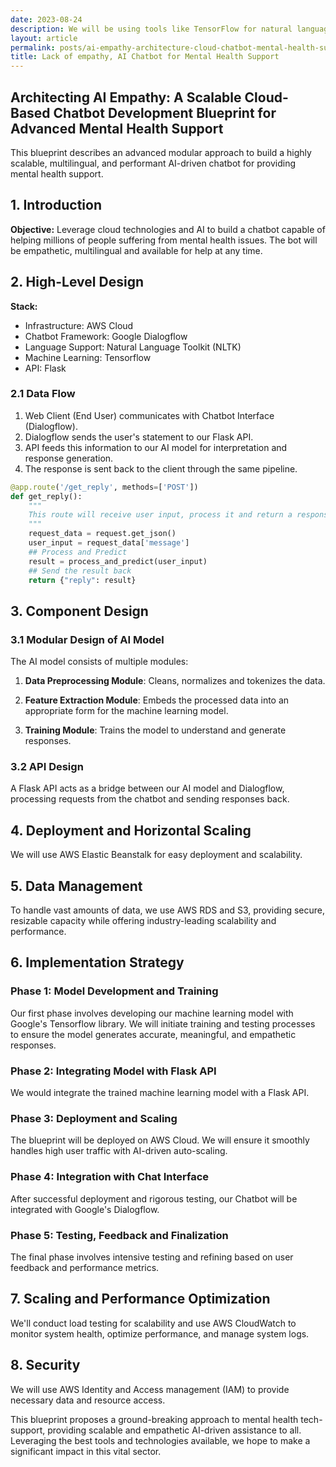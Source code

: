 ```yaml
---
date: 2023-08-24
description: We will be using tools like TensorFlow for natural language processing, Dialogflow for chatbot development, and sentiment analysis with NLTK for empathy detection.
layout: article
permalink: posts/ai-empathy-architecture-cloud-chatbot-mental-health-support-blueprint
title: Lack of empathy, AI Chatbot for Mental Health Support
---
```


## Architecting AI Empathy: A Scalable Cloud-Based Chatbot Development Blueprint for Advanced Mental Health Support

This blueprint describes an advanced modular approach to build a highly scalable, multilingual, and performant AI-driven chatbot for providing mental health support.

## 1. Introduction

**Objective:** Leverage cloud technologies and AI to build a chatbot capable of helping millions of people suffering from mental health issues. The bot will be empathetic, multilingual and available for help at any time.

## 2. High-Level Design

**Stack:**

- Infrastructure: AWS Cloud
- Chatbot Framework: Google Dialogflow
- Language Support: Natural Language Toolkit (NLTK)
- Machine Learning: Tensorflow
- API: Flask

### 2.1 Data Flow

1. Web Client (End User) communicates with Chatbot Interface (Dialogflow).
2. Dialogflow sends the user's statement to our Flask API.
3. API feeds this information to our AI model for interpretation and response generation.
4. The response is sent back to the client through the same pipeline.

```python
@app.route('/get_reply', methods=['POST'])
def get_reply():
    """
    This route will receive user input, process it and return a response from our model
    """
    request_data = request.get_json()
    user_input = request_data['message']
    ## Process and Predict
    result = process_and_predict(user_input)
    ## Send the result back
    return {"reply": result}
```

## 3. Component Design

### 3.1 Modular Design of AI Model

The AI model consists of multiple modules:

1. **Data Preprocessing Module**: Cleans, normalizes and tokenizes the data.
2. **Feature Extraction Module**: Embeds the processed data into an appropriate form for the machine learning model.

3. **Training Module**: Trains the model to understand and generate responses.

### 3.2 API Design

A Flask API acts as a bridge between our AI model and Dialogflow, processing requests from the chatbot and sending responses back.

## 4. Deployment and Horizontal Scaling

We will use AWS Elastic Beanstalk for easy deployment and scalability.

## 5. Data Management

To handle vast amounts of data, we use AWS RDS and S3, providing secure, resizable capacity while offering industry-leading scalability and performance.

## 6. Implementation Strategy

### Phase 1: Model Development and Training

Our first phase involves developing our machine learning model with Google's Tensorflow library. We will initiate training and testing processes to ensure the model generates accurate, meaningful, and empathetic responses.

### Phase 2: Integrating Model with Flask API

We would integrate the trained machine learning model with a Flask API.

### Phase 3: Deployment and Scaling

The blueprint will be deployed on AWS Cloud. We will ensure it smoothly handles high user traffic with AI-driven auto-scaling.

### Phase 4: Integration with Chat Interface

After successful deployment and rigorous testing, our Chatbot will be integrated with Google's Dialogflow.

### Phase 5: Testing, Feedback and Finalization

The final phase involves intensive testing and refining based on user feedback and performance metrics.

## 7. Scaling and Performance Optimization

We'll conduct load testing for scalability and use AWS CloudWatch to monitor system health, optimize performance, and manage system logs.

## 8. Security

We will use AWS Identity and Access management (IAM) to provide necessary data and resource access.

This blueprint proposes a ground-breaking approach to mental health tech-support, providing scalable and empathetic AI-driven assistance to all. Leveraging the best tools and technologies available, we hope to make a significant impact in this vital sector.
